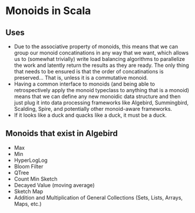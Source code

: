# Monoids in Scala

## Uses

- Due to the associative property of monoids, this means that we can group our monoid concatinations in any way that we want, which allows us to (somewhat trivially) write load balancing algorithms to parallelize the work and latently return the results as they are ready.  The only thing that needs to be ensured is that the order of concatinations is preserved... That is, unless it is a commutative monoid.
- Having a common interface to monoids (and being able to retrospectively apply the monoid typeclass to anything that is a monoid) means that we can define any new monoidic data structure and then just plug it into data processing frameworks like Algebird, Summingbird, Scalding, Spire, and potentially other monoid-aware frameworks.
- If it looks like a duck and quacks like a duck, it must be a duck.

## Monoids that exist in Algebird
 
- Max
- Min
- HyperLogLog
- Bloom Filter
- QTree
- Count Min Sketch
- Decayed Value (moving average)
- Sketch Map
- Addition and Multiplication of General Collections (Sets, Lists, Arrays, Maps, etc.)
